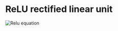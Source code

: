 # ReLU rectified linear unit

![Relu equation](https://github.com/twrdyyy/make-it-from-scratch/tree/master/neural_networks/activation_functions/relu/relu.png?raw=true)
